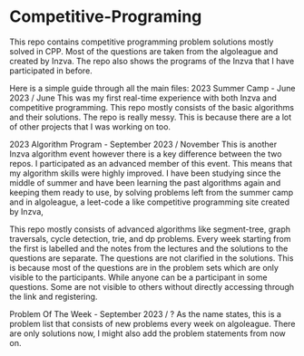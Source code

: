 # Competitive-Programing
This repo contains competitive programming problem solutions mostly solved in CPP.
Most of the questions are taken from the algoleague and created by Inzva.
The repo also shows the programs of the Inzva that I have participated in before.

Here is a simple guide through all the main files:
2023 Summer Camp - June 2023 / June
This was my first real-time experience with both Inzva and competitive programming.
This repo mostly consists of the basic algorithms and their solutions.
The repo is really messy. This is because there are a lot of other projects that I was working on too.

2023 Algorithm Program - September 2023 / November 
This is another Inzva algorithm event however there is a key difference between the two repos.
I participated as an advanced member of this event. This means that my algorithm skills were highly improved.
I have been studying since the middle of summer and have been learning the past algorithms again and keeping them ready to use,
by solving problems left from the summer camp and in algoleague, a leet-code a like competitive programming site created by Inzva, 

This repo mostly consists of advanced algorithms like segment-tree, graph traversals, cycle detection, trie, and dp problems.
Every week starting from the first is labelled and the notes from the lectures and the solutions to the questions are separate.
The questions are not clarified in the solutions. This is because most of the questions are in the problem sets which are only visible to the participants.
While anyone can be a participant in some questions. Some are not visible to others without directly accessing through the link and registering.

Problem Of The Week - September 2023 / ?
As the name states, this is a problem list that consists of new problems every week on algoleague.
There are only solutions now, I might also add the problem statements from now on.
